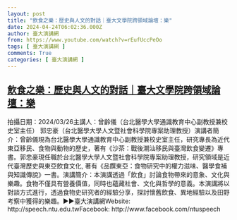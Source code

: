 ```yaml
---
layout: post
title: "飲食之樂：歷史與人文的對話｜臺大文學院跨領域論壇：樂"
date: 2024-04-24T06:02:36.000Z
author: 臺大演講網
from: https://www.youtube.com/watch?v=rEufUccPeOo
tags: [ 臺大演講網 ]
comments: True
categories: [ 臺大演講網 ]
---
```

<!--1713938556000-->
[飲食之樂：歷史與人文的對話｜臺大文學院跨領域論壇：樂](https://www.youtube.com/watch?v=rEufUccPeOo)
------

<div>
拍攝日期：2024/03/26主講人：曾齡儀（台北醫學大學通識教育中心副教授兼校史室主任）                郭忠豪（台北醫學大學人文暨社會科學院專案助理教授）演講者簡介：曾齡儀現為台北醫學大學通識教育中心副教授兼校史室主任，研究專長為近代東亞移民、食物與動物的歷史，著有《沙茶：戰後潮汕移民與臺灣飲食變遷》專書。郭忠豪現任職於台北醫學大學人文暨社會科學院專案助理教授，研究領域是近代臺灣歷史與東亞飲食文化, 著有《品饌東亞：食物研究中的權力滋味、醫學食補與知識傳說》一書。演講簡介：本演講透過「飲食」討論食物帶來的意象、文化與樂趣。食物不僅具有營養價值，同時也蘊藏社會、文化與哲學的意義。本演講將以對談方式進行，透過食物史研究者的經驗分享，探討懷舊飲食、異地經驗以及田野考察中獲得的樂趣。►►臺大演講網Website: http://speech.ntu.edu.twFacebook: http://www.facebook.com/ntuspeech
</div>
